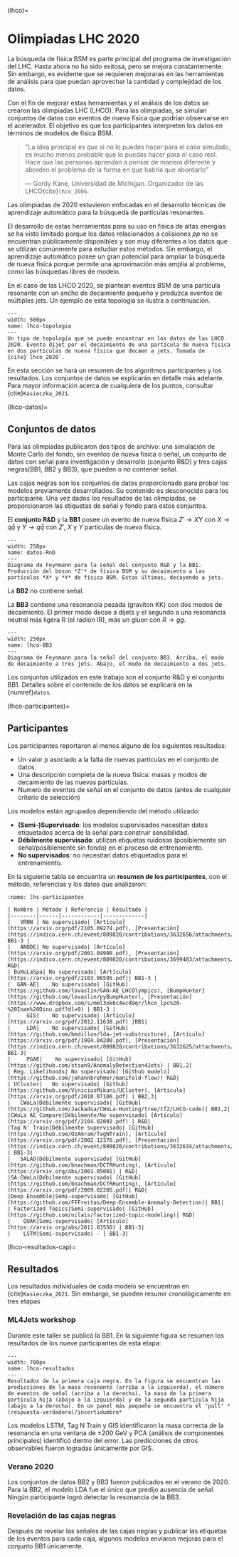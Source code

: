 (lhco)=
# Olimpiadas LHC 2020
La búsqueda de física BSM es parte principal del programa de investigación del LHC. Hasta ahora no ha sido exitosa, pero se mejora constantemente. Sin embargo, es evidente que se requieren mejoraras en las herramientas de análisis para que puedan aprovechar la cantidad y complejidad de los datos.

Con el fin de mejorar estas herramientas y el análisis de los datos se crearon las olimpiadas LHC (LHCO). Para las olimpiadas, se simulan conjuntos de datos con eventos de nueva física que podrían observarse en el acelerador. El objetivo es que los participantes interpreten los datos en términos de modelos de física BSM.

> "La idea principal es que si no lo puedes hacer para el caso simulado, es mucho menos probable que lo puedas hacer para el caso real. 
> Hace que las personas aprendan a pensar de manera diferente y aborden el problema de la forma en que habría que abordarlo" 
> 
> — Gordy Kane, Universidad de Michigan. Organizador de las LHCO{cite}`lhco_2006`.

Las olimpiadas de 2020 estuvieron enfocadas en el desarrollo técnicas de aprendizaje automático para la búsqueda de partículas resonantes. 

El desarrollo de estas herramientas para su uso en física de altas energías se ha visto limitado porque los datos relacionados a colisiones *pp* no se encuentran públicamente disponibles y son muy diferentes a los datos que se utilizan comúnmente para estudiar estos métodos. Sin embargo, el aprendizaje automático posee un gran potencial para ampliar la búsqueda de nueva física porque permite una aproximación más amplia al problema, como las búsquedas libres de modelo. 

En el caso de las LHCO 2020, se plantean eventos BSM de una partícula resonante con un ancho de decaimiento pequeño y produzca eventos de múltiples jets. Un ejemplo de esta topología se ilustra a continuación.

```{figure} ./../../figuras/lhco-topologia.png
---
width: 500px
name: lhco-topologia
---
Un tipo de topología que se puede encontrar en los datos de las LHCO 2020. Evento dijet por el decaimiento de una partícula de nueva física en dos partículas de nueva física que decaen a jets. Tomada de {cite}`lhco_2020`.
```
En esta sección se hará un resumen de los algoritmos participantes y los resultados. Los conjuntos de datos se explicarán en detalle más adelante. Para mayor información acerca de cualquiera de los puntos, consultar {cite}`Kasieczka_2021`.

(lhco-datos)=
## Conjuntos de datos
Para las olimpiadas publicaron dos tipos de archivo: una simulación de Monte Carlo del fondo, sin eventos de nueva física o señal, un conjunto de datos con señal para investigación y desarrollo (conjunto R&D) y tres cajas negras(BB1, BB2 y BB3), que pueden o no contener señal. 

Las cajas negras son los conjuntos de datos proporcionado para probar los modelos previamente desarrollados. Su contenido es desconocido para los participante. Una vez dados los resultados de las olimpiadas, se proporcionaron las etiquetas de señal y fondo para estos conjuntos.

El **conjunto R&D** y la **BB1** posee un evento de nueva física $Z'\rightarrow XY$ con $X\rightarrow q\bar{q}$ y $Y\rightarrow q\bar{q}$ con $Z'$, $X$ y $Y$ partículas de nueva física.

```{figure} ./../../figuras/lhco-RnD.png
---
width: 250px
name: datos-RnD
---
Diagrama de Feynmann para la señal del conjunto R&D y la BB1. Producción del boson *Z'* de física BSM y su decaimiento a las partículas *X* y *Y* de física BSM. Estas últimas, decayendo a jets.
```

La **BB2** no contiene señal.

La **BB3** contiene una resonancia pesada (graviton KK) con dos modos de decaimiento. El primer modo decae a dijets y el segundo a una resonancia neutral más ligera R (el radión IR), más un gluon con $R\rightarrow gg$. 

```{figure} ./../../figuras/lhco-BB3.png
---
width: 250px
name: lhco-BB3
---
Diagrama de Feynmann para la señal del conjunto BB3. Arriba, el modo de decaimiento a tres jets. Abajo, el modo de decaimiento a dos jets.
```
Los conjuntos utilizados en este trabajo son el conjunto R&D y el conjunto BB1. Detalles sobre el contenido de los datos se explicará en la {numref}`datos`.

(lhco-participantes)=
## Participantes
Los participantes reportaron al menos alguno de los siguientes resultados:
- Un valor p asociado a la falta de nuevas partículas en el conjunto de datos.
- Una descripción completa de la nueva física: masas y modos de decaimiento de las nuevas partículas.
- Numero de eventos de señal en el conjunto de datos (antes de cualquier criterio de selección)

Los modelos están agrupados dependiendo del método utilizado:
- **(Semi-)Supervisado**: los modelos supervisados necesitan datos etiquetados acerca de la señal para construir sensibilidad.
- **Débilmente supervisado**: utilizan etiquetas ruidosas (posiblemente sin señal/posiblemente sin fondo) en el proceso de entrenamiento.
- **No supervisados**: no necesitan datos etiquetados para el entrenamiento.

En la siguiente tabla se encuentra un **resumen de los participantes**, con el método, referencias y los datos que analizaron:

```{table} Participantes de las LHCO 2020
:name: lhc-participantes

| Nombre | Método | Referencia | Resultado |
|--------|------|------------|-------------|
|   VRNN | No supervisado| [Artículo](https://arxiv.org/pdf/2105.09274.pdf), [Presentación](https://indico.cern.ch/event/809820/contributions/3632656/attachments/1971110/3278934/AnomalyScore_LHCOlympics.pdf)| BB1-3 |
|   ANODE| No supervisado| [Artículo](https://arxiv.org/pdf/2001.04990.pdf), [Presentación](https://indico.cern.ch/event/809820/contributions/3699483/attachments/1971094/3278905/george_stein_LHCO.pdf)| R&D|
| BuHuLaSpa| No supervisado| [Artículo](https://arxiv.org/pdf/2103.06595.pdf)| BB1-3 |
|  GAN-AE|    No supervisado| [GitHub](https://github.com/lovaslin/GAN-AE_LHCOlympics), [BumpHunter](https://github.com/lovaslin/pyBumpHunter), [Presentación](https://www.dropbox.com/s/mml3xk6c4ecd9qr/lhco_lpc%20-%20Ioan%20Dinu.pdf?dl=0) | BB1-3 |
|     GIS|    No supervisado| [Artículo](https://arxiv.org/pdf/2012.11638.pdf) |BB1|
|     LDA|    No supervisado| [GitHub](https://github.com/bmdillon/lda-jet-substructure), [Artículo](https://arxiv.org/pdf/1904.04200.pdf), [Presentación](https://indico.cern.ch/event/809820/contributions/3632625/attachments/1971084/3278910/ML4Jets_talk_barrydillon.pdf)| BB1-3|
|     PGAE|    No supervisado| [GitHub](https://github.com/stsan9/AnomalyDetection4Jets) | BB1,2|
| Reg. Likelihoods| No supervisado| [Github modelo](https://github.com/johannbrehmer/manifold-flow)| R&D|
| UCluster|   No supervisado| [Github](https://github.com/ViniciusMikuni/UCluster), [Artículo](https://arxiv.org/pdf/2010.07106.pdf) | BB2,3|
|   CWoLa|Débilmente supervisado| [GitHub](https://github.com/Jackadsa/CWoLa-Hunting/tree/tf2/LHCO-code)| BB1,2|
|CWoLa AE Compare|Débilmente/No supervisado| [Artículo](https://arxiv.org/pdf/2104.02092.pdf) | R&D|
|Tag N' Train|Débilmente supervisado| [GitHub](https://github.com/OzAmram/TagNTrain), [Artículo](https://arxiv.org/pdf/2002.12376.pdf), [Presentación](https://indico.cern.ch/event/809820/contributions/3632634/attachments/1970254/3277173/TagNTrain_ML4Jets.pdf) | BB1-3|
|   SALAD|Débilmente supervisado| [GitHub](https://github.com/bnachman/DCTRHunting), [Artículo](https://arxiv.org/abs/2001.05001) | R&D|
|SA-CWoLa|Débilmente supervisado| [GitHub](https://github.com/bnachman/DCTRHunting), [Artículo](https://arxiv.org/pdf/2009.02205.pdf)| R&D|
|Deep Ensemble|Semi-supervisado| [GitHub](https://github.com/FFFreitas/Deep-Ensemble-Anomaly-Detection)| BB1|
| Factorized Topics|Semi-supervisado| [GitHub](https://github.com/nilais/factorized-topic-modeling)| R&D|
|    QUAK|Semi-supervisado| [Artículo](https://arxiv.org/abs/2011.03550) | BB1-3|
|    LSTM|Semi-supervisado| - | BB1-3|
```

(lhco-resultados-cap)=
## Resultados 
Los resultados individuales de cada modelo se encuentran en {cite}`Kasieczka_2021`. Sin embargo, se pueden resumir cronológicamente en tres etapas
### ML4Jets workshop 
Durante este taller se publicó la BB1. En la siguiente figura se resumen los resultados de los nueve participantes de esta etapa:
```{figure} ./../../figuras/lhco-resultados.png
---
width: 700px
name: lhco-resultados
---
Resultados de la primera caja negra. En la figura se encuentran las predicciones de la masa resonante (arriba a la izquierda), el número de eventos de señal (arriba a la derecha), la masa de la primera partícula hija (abajo a la izquierda) y de la segunda partícula hija (abajo a la derecha). En un panel más pequeño se encuentra el "pull" *(respuesta-verdadera)/incertidumbre*
```
Los modelos LSTM, Tag N Train y GIS identificaron la masa correcta de la resonancia en una ventana de $\pm 200$ GeV y PCA (análisis de componentes principales) identificó dentro del error. Las predicciones de otros observables fueron logradas únicamente por GIS.
### Verano 2020
Los conjuntos de datos BB2 y BB3 fueron publicados en el verano de 2020. Para la BB2, el modelo LDA fue el único que predijo ausencia de señal. Ningún participante logró detectar la resonancia de la BB3.

### Revelación de las cajas negras
Después de revelar las señales de las cajas negras y publicar las etiquetas de los eventos para cada caja, algunos modelos enviaron mejoras para el conjunto BB1 únicamente.